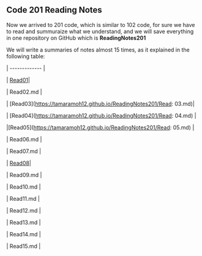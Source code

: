 ## Code 201 Reading Notes

Now we arrived to 201 code, which is similar to 102 code, for sure we have to read and summuraize what we understand, and we will save everything in one repository on GitHub which is **ReadingNotes201**

We will write a summaries of notes almost 15 times, as it explained in the following table:


| ------------- | 

|  [Read01](https://tamaramoh12.github.io/ReadingNotes201/class01.md)|

| Read02.md | 

|  [Read03](https://tamaramoh12.github.io/ReadingNotes201/Read: 03.md)|

|  [Read04](https://tamaramoh12.github.io/ReadingNotes201/Read: 04.md) | 

|[Read05](https://tamaramoh12.github.io/ReadingNotes201/Read: 05.md) | 

| Read06.md |

| Read07.md | 

|  [Read08](https://tamaramoh12.github.io/ReadingNotes201/Read08.md)|

| Read09.md | 

| Read10.md | 

| Read11.md | 

| Read12.md | 

| Read13.md | 

| Read14.md | 

| Read15.md |



